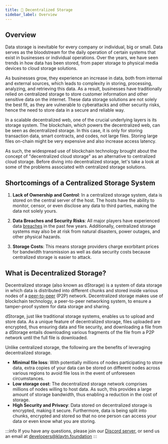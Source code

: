 ```yaml
---
title: 🌌 Decentralized Storage
sidebar_label: Overview
---
```


## Overview <a id="Decentralized Storage Overview"></a>

Data storage is inevitable for every company or individual, big or small. Data serves as the bloodstream for the daily operation of certain systems that exist in businesses or individual operations. Over the years, we have seen trends in how data has been stored, from paper storage to physical media devices to cloud storage solutions. 

As businesses grow, they experience an increase in data, both from internal and external sources, which leads to complexity in storing, processing, analyzing, and retrieving this data. As a result, businesses have traditionally relied on centralized storage to store customer information and other sensitive data on the internet. These data storage solutions are not solely the best fit, as they are vulnerable to cyberattacks and other security risks, hence the need to store data in a secure and reliable way.

 In a scalable decentralized web, one of the crucial underlying layers is its storage system. The blockchain, which powers the decentralized web, can be seen as decentralized storage. In this case, it is only for storing transaction data, smart contracts, and codes, not large files. Storing large files on-chain might be very expensive and also increase access latency.

 As such, the widespread use of blockchain technology brought about the concept of "decentralized cloud storage" as an alternative to centralized cloud storage. Before diving into decentralized storage, let's take a look at some of the problems associated with centralized storage solutions.


## Shortcomings of a Centralized Storage System <a id="Shortcomings of a Centralized Storage System"></a>

1. **Lack of Ownership and Control**: In a centralized storage system, data is stored on the central server of the host. The hosts have the ability to monitor, censor, or even disclose any data to third parties, making the data not solely yours.
  
2. **Data Breaches and Security Risks**: All major players have experienced data [breaches](https://techcrunch.com/2018/09/28/everything-you-need-to-know-about-facebooks-data-breach-affecting-50m-users/)  in the past few years. Additionally, centralized storage systems may also be at risk from natural disasters, power outages, and other physical hazards.
  
3. **Storage Costs**: This means storage providers charge exorbitant prices for bandwidth transmission as well as data security costs because centralized storage is easier to attack.

## What is Decentralized Storage? <a id="What is Decentralized Storage?"></a>

Decentralized storage (also known as dStorage) is a system of data storage in which data is distributed into different chunks and stored inside various nodes of a [peer-to-peer](https://en.wikipedia.org/wiki/Peer-to-peer) (P2P) network. Decentralized storage makes use of blockchain technology, a peer-to-peer networking system, to ensure a tamper-proof system for data storage and sharing.

dStorage, just like traditional storage systems, enables us to upload and store data. As a unique feature of decentralized storage, files uploaded are encrypted, thus ensuring data and file security, and downloading a file from a dStorage entails downloading various fragments of the file from a P2P network until the full file is downloaded.

Unlike centralized storage, the following are the benefits of leveraging decentralized storage.

* **Minimal file loss**:  With potentially millions of nodes participating to store data, extra copies of your data can be stored on different nodes across various regions to avoid file loss in the event of unforeseen circumstances.
* **Low storage cost**: The decentralized storage network comprises millions of nodes willing to host data. As such, this provides a large amount of storage bandwidth, thus enabling a reduction in the cost of storage.
* **High Security and Privacy**: Data stored on decentralized storage is encrypted, making it secure. Furthermore, data is being split into chunks, encrypted and stored so that no one person can access your data or even know what you are storing.



:::info
If you have any questions, please join our [Discord server](https://discord.io/KlaytnOfficial), or send us an email at developers@klaytn.foundation
:::


